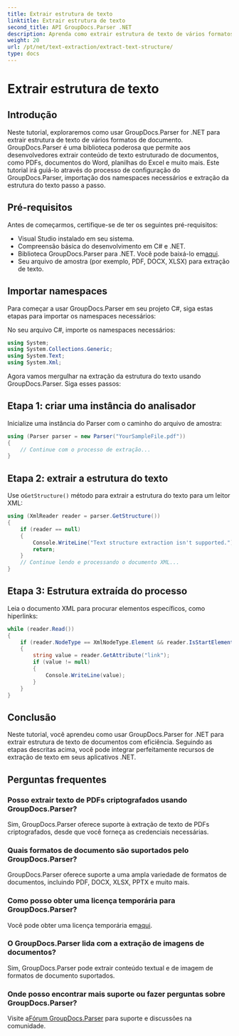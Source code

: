 ```yaml
---
title: Extrair estrutura de texto
linktitle: Extrair estrutura de texto
second_title: API GroupDocs.Parser .NET
description: Aprenda como extrair estrutura de texto de vários formatos de documentos usando GroupDocs.Parser for .NET. Um tutorial passo a passo com exemplos de código.
weight: 20
url: /pt/net/text-extraction/extract-text-structure/
type: docs
---
```

# Extrair estrutura de texto

## Introdução
Neste tutorial, exploraremos como usar GroupDocs.Parser for .NET para extrair estrutura de texto de vários formatos de documento. GroupDocs.Parser é uma biblioteca poderosa que permite aos desenvolvedores extrair conteúdo de texto estruturado de documentos, como PDFs, documentos do Word, planilhas do Excel e muito mais. Este tutorial irá guiá-lo através do processo de configuração do GroupDocs.Parser, importação dos namespaces necessários e extração da estrutura do texto passo a passo.
## Pré-requisitos
Antes de começarmos, certifique-se de ter os seguintes pré-requisitos:
- Visual Studio instalado em seu sistema.
- Compreensão básica do desenvolvimento em C# e .NET.
-  Biblioteca GroupDocs.Parser para .NET. Você pode baixá-lo em[aqui](https://releases.groupdocs.com/parser/net/).
- Seu arquivo de amostra (por exemplo, PDF, DOCX, XLSX) para extração de texto.
## Importar namespaces
Para começar a usar GroupDocs.Parser em seu projeto C#, siga estas etapas para importar os namespaces necessários:

No seu arquivo C#, importe os namespaces necessários:
```csharp
using System;
using System.Collections.Generic;
using System.Text;
using System.Xml;
```
Agora vamos mergulhar na extração da estrutura do texto usando GroupDocs.Parser. Siga esses passos:
## Etapa 1: criar uma instância do analisador
Inicialize uma instância do Parser com o caminho do arquivo de amostra:
```csharp
using (Parser parser = new Parser("YourSampleFile.pdf"))
{
    // Continue com o processo de extração...
}
```
## Etapa 2: extrair a estrutura do texto
 Use o`GetStructure()` método para extrair a estrutura do texto para um leitor XML:
```csharp
using (XmlReader reader = parser.GetStructure())
{
    if (reader == null)
    {
        Console.WriteLine("Text structure extraction isn't supported.");
        return;
    }
    // Continue lendo e processando o documento XML...
}
```
## Etapa 3: Estrutura extraída do processo
Leia o documento XML para procurar elementos específicos, como hiperlinks:
```csharp
while (reader.Read())
{
    if (reader.NodeType == XmlNodeType.Element && reader.IsStartElement() && reader.Name.ToLowerInvariant() == "hyperlink")
    {
        string value = reader.GetAttribute("link");
        if (value != null)
        {
            Console.WriteLine(value);
        }
    }
}
```
## Conclusão
Neste tutorial, você aprendeu como usar GroupDocs.Parser for .NET para extrair estrutura de texto de documentos com eficiência. Seguindo as etapas descritas acima, você pode integrar perfeitamente recursos de extração de texto em seus aplicativos .NET.

## Perguntas frequentes
### Posso extrair texto de PDFs criptografados usando GroupDocs.Parser?
Sim, GroupDocs.Parser oferece suporte à extração de texto de PDFs criptografados, desde que você forneça as credenciais necessárias.
### Quais formatos de documento são suportados pelo GroupDocs.Parser?
GroupDocs.Parser oferece suporte a uma ampla variedade de formatos de documentos, incluindo PDF, DOCX, XLSX, PPTX e muito mais.
### Como posso obter uma licença temporária para GroupDocs.Parser?
 Você pode obter uma licença temporária em[aqui](https://purchase.groupdocs.com/temporary-license/).
### O GroupDocs.Parser lida com a extração de imagens de documentos?
Sim, GroupDocs.Parser pode extrair conteúdo textual e de imagem de formatos de documento suportados.
### Onde posso encontrar mais suporte ou fazer perguntas sobre GroupDocs.Parser?
 Visite a[Fórum GroupDocs.Parser](https://forum.groupdocs.com/c/parser/17) para suporte e discussões na comunidade.